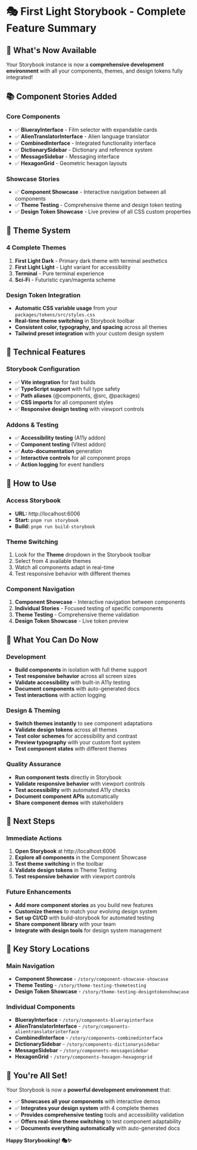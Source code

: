 # 🎭 First Light Storybook - Complete Feature Summary

## 🚀 What's Now Available

Your Storybook instance is now a **comprehensive development environment** with all your components, themes, and design tokens fully integrated!

## 📚 Component Stories Added

### Core Components
- ✅ **BluerayInterface** - Film selector with expandable cards
- ✅ **AlienTranslatorInterface** - Alien language translator
- ✅ **CombinedInterface** - Integrated functionality interface
- ✅ **DictionarySidebar** - Dictionary and reference system
- ✅ **MessageSidebar** - Messaging interface
- ✅ **HexagonGrid** - Geometric hexagon layouts

### Showcase Stories
- ✅ **Component Showcase** - Interactive navigation between all components
- ✅ **Theme Testing** - Comprehensive theme and design token testing
- ✅ **Design Token Showcase** - Live preview of all CSS custom properties

## 🎨 Theme System

### 4 Complete Themes
1. **First Light Dark** - Primary dark theme with terminal aesthetics
2. **First Light Light** - Light variant for accessibility
3. **Terminal** - Pure terminal experience
4. **Sci-Fi** - Futuristic cyan/magenta scheme

### Design Token Integration
- **Automatic CSS variable usage** from your `packages/tokens/src/styles.css`
- **Real-time theme switching** in Storybook toolbar
- **Consistent color, typography, and spacing** across all themes
- **Tailwind preset integration** with your custom design system

## 🔧 Technical Features

### Storybook Configuration
- ✅ **Vite integration** for fast builds
- ✅ **TypeScript support** with full type safety
- ✅ **Path aliases** (@components, @src, @packages)
- ✅ **CSS imports** for all component styles
- ✅ **Responsive design testing** with viewport controls

### Addons & Testing
- ✅ **Accessibility testing** (A11y addon)
- ✅ **Component testing** (Vitest addon)
- ✅ **Auto-documentation** generation
- ✅ **Interactive controls** for all component props
- ✅ **Action logging** for event handlers

## 📱 How to Use

### Access Storybook
- **URL:** http://localhost:6006
- **Start:** `pnpm run storybook`
- **Build:** `pnpm run build-storybook`

### Theme Switching
1. Look for the **Theme** dropdown in the Storybook toolbar
2. Select from 4 available themes
3. Watch all components adapt in real-time
4. Test responsive behavior with different themes

### Component Navigation
1. **Component Showcase** - Interactive navigation between components
2. **Individual Stories** - Focused testing of specific components
3. **Theme Testing** - Comprehensive theme validation
4. **Design Token Showcase** - Live token preview

## 🎯 What You Can Do Now

### Development
- **Build components** in isolation with full theme support
- **Test responsive behavior** across all screen sizes
- **Validate accessibility** with built-in A11y testing
- **Document components** with auto-generated docs
- **Test interactions** with action logging

### Design & Theming
- **Switch themes instantly** to see component adaptations
- **Validate design tokens** across all themes
- **Test color schemes** for accessibility and contrast
- **Preview typography** with your custom font system
- **Test component states** with different themes

### Quality Assurance
- **Run component tests** directly in Storybook
- **Validate responsive behavior** with viewport controls
- **Test accessibility** with automated A11y checks
- **Document component APIs** automatically
- **Share component demos** with stakeholders

## 🚀 Next Steps

### Immediate Actions
1. **Open Storybook** at http://localhost:6006
2. **Explore all components** in the Component Showcase
3. **Test theme switching** in the toolbar
4. **Validate design tokens** in Theme Testing
5. **Test responsive behavior** with viewport controls

### Future Enhancements
- **Add more component stories** as you build new features
- **Customize themes** to match your evolving design system
- **Set up CI/CD** with build-storybook for automated testing
- **Share component library** with your team
- **Integrate with design tools** for design system management

## 🔗 Key Story Locations

### Main Navigation
- **Component Showcase** - `/story/component-showcase-showcase`
- **Theme Testing** - `/story/theme-testing-themetesting`
- **Design Token Showcase** - `/story/theme-testing-designtokenshowcase`

### Individual Components
- **BluerayInterface** - `/story/components-bluerayinterface`
- **AlienTranslatorInterface** - `/story/components-alientranslatorinterface`
- **CombinedInterface** - `/story/components-combinedinterface`
- **DictionarySidebar** - `/story/components-dictionarysidebar`
- **MessageSidebar** - `/story/components-messagesidebar`
- **HexagonGrid** - `/story/components-hexagon-hexagongrid`

## 🎉 You're All Set!

Your Storybook is now a **powerful development environment** that:
- ✅ **Showcases all your components** with interactive demos
- ✅ **Integrates your design system** with 4 complete themes
- ✅ **Provides comprehensive testing** tools and accessibility validation
- ✅ **Offers real-time theme switching** to test component adaptability
- ✅ **Documents everything automatically** with auto-generated docs

**Happy Storybooking! 🎭✨**
